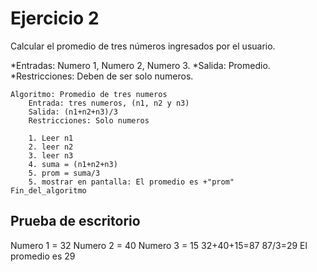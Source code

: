 # Ejercicio 2
Calcular el promedio de tres números ingresados por el usuario.

*Entradas: Numero 1, Numero 2, Numero 3.
*Salida: Promedio.
*Restricciones: Deben de ser solo numeros.
```psc
Algoritmo: Promedio de tres numeros
    Entrada: tres numeros, (n1, n2 y n3)
    Salida: (n1+n2+n3)/3
    Restricciones: Solo numeros
    
    1. Leer n1
    2. leer n2
    3. leer n3
    4. suma = (n1+n2+n3)
    5. prom = suma/3
    5. mostrar en pantalla: El promedio es +"prom" 
Fin_del_algoritmo
```
## Prueba de escritorio
Numero 1 = 32
Numero 2 = 40
Numero 3 = 15
32+40+15=87
87/3=29
El promedio es 29
